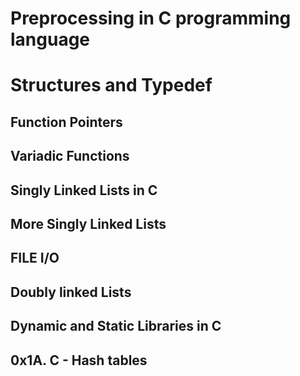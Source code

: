 # Preprocessing in C programming language
# Structures and Typedef
## Function Pointers
## Variadic Functions
## Singly Linked Lists in C
## More Singly Linked Lists
## FILE I/O
## Doubly linked Lists
## Dynamic and Static Libraries in C
## 0x1A. C - Hash tables
